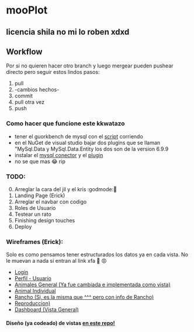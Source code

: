 # mooPlot
## licencia shila no mi lo roben xdxd

## Workflow
Por si no quieren hacer otro branch y luego mergear pueden pushear directo pero seguir estos lindos pasos:

1. pull
2. -cambios hechos-
3. commit
4. pull otra vez
5. push

### Como hacer que funcione este kkwatazo
* tener el guorkbench de mysql con el [script](https://drive.google.com/open?id=0Bw80-jlEhlkiMUpDb3NucEt0c2s) corriendo
* en el NuGet de visual studio bajar dos plugins que se llaman "MySql.Data y MySql.Data.Entity los dos son de la version 6.9.9
* instalar el [mysql conector](http://cdn.mysql.com//Downloads/Connector-Net/mysql-connector-net-6.9.9.msi) y el [plugin](https://cdn.mysql.com/Downloads/MySQLInstaller/mysql-visualstudio-plugin-1.1.1.msi)
* no se que mas :joy: rip

### TODO:
0. Arreglar la cara del jil y el kris :godmode::mouse2:
1. Landing Page (Erick)
2. Arreglar el navbar con codigo
3. Roles de Usuario
5. Testear un rato
6. Finishing design touches
7. Deploy

### Wireframes (Erick):
Solo es como pensamos tener estructurados los datos ya en cada vista. No le muevan a nada si entran al link xfa :punch: :rage:
* [Login](https://wireframe.cc/SyM9yP)
* [Perfil - Usuario](https://wireframe.cc/NJMcBf)
* [Animales General (Ya fue cambiada e implementada como vista)](https://wireframe.cc/2UdEvJ)
* [Animal Individual](https://wireframe.cc/xOKMp9)
* [Rancho (Si, es la misma que ^^^ pero con info de Rancho)](https://wireframe.cc/xOKMp9)
* [Reproduccion)](https://wireframe.cc/bU6Si1)
* [Dashboard (Vista General)](https://wireframe.cc/3NB5cO)

#### Diseño (ya codeado) de vistas [en este repo!](https://github.com/Nifled/MooPlot-views)
